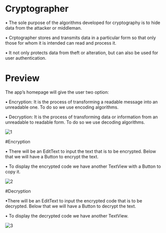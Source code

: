 # Cryptographer

•	The sole purpose of the algorithms developed for cryptography is to hide data from the attacker or middleman.

•	Crptographer stores and transmits data in a particular form so that only those for whom it is intended can read and process it. 

•	It not only protects data from theft or alteration, but can also be used for user authentication.



# Preview

The app’s homepage will give the user two option:

•	Encryption: It is the process of transforming a readable message into an unreadable one. To do so we use encoding algorithms.

•	Decryption: It is the process of transforming data or information from an unreadable to readable form. To do so we use decoding algorithms.

![1](https://user-images.githubusercontent.com/85177138/128283253-b4fb549c-057c-4ba0-9497-c024e49bd65d.png)


#Encryption 

•	There will be an EditText to input the text that is to be encrypted. Below that we will have a Button to encrypt the text.

•	To display the encrypted code we have another TextView with a Button to copy it.

![2](https://user-images.githubusercontent.com/85177138/128283650-277b5dbb-6541-41b7-b63c-75adb60fdf77.png)

#Decryption

•There will be an EditText to input the encrypted code that is to be decrypted. Below that we will have a Button to decrypt the text. 

•	To display the decrypted code we have another TextView.

![3](https://user-images.githubusercontent.com/85177138/128283988-449036b9-38d5-4e1f-b452-45de8edb1255.png)






